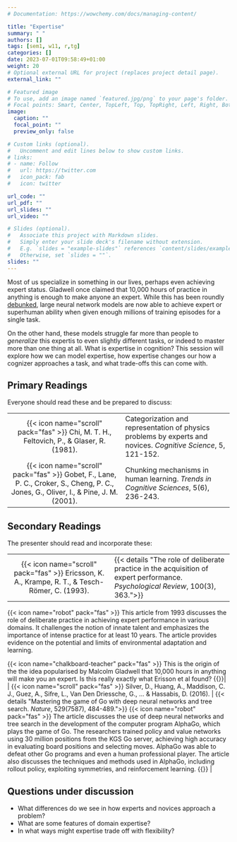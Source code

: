```yaml
---
# Documentation: https://wowchemy.com/docs/managing-content/

title: "Expertise"
summary: " "
authors: []
tags: [sem1, w11, r,tg]
categories: []
date: 2023-07-01T09:58:49+01:00
weight: 20
# Optional external URL for project (replaces project detail page).
external_link: ""

# Featured image
# To use, add an image named `featured.jpg/png` to your page's folder.
# Focal points: Smart, Center, TopLeft, Top, TopRight, Left, Right, BottomLeft, Bottom, BottomRight.
image:
  caption: ""
  focal_point: ""
  preview_only: false

# Custom links (optional).
#   Uncomment and edit lines below to show custom links.
# links:
# - name: Follow
#   url: https://twitter.com
#   icon_pack: fab
#   icon: twitter

url_code: ""
url_pdf: ""
url_slides: ""
url_video: ""

# Slides (optional).
#   Associate this project with Markdown slides.
#   Simply enter your slide deck's filename without extension.
#   E.g. `slides = "example-slides"` references `content/slides/example-slides.md`.
#   Otherwise, set `slides = ""`.
slides: ""
---
```


Most of us specialize in something in our lives, perhaps even achieving expert status. Gladwell once claimed that 10,000 hours of practice in anything is enough to make anyone an expert. While this has been roundly [debunked](https://www.6seconds.org/2022/06/20/10000-hour-rule/), large neural network models are now able to achieve expert or superhuman ability when given enough millions of training episodes for a single task.

On the other hand, these models struggle far more than people to *generalize* this expertis to even slightly different tasks, or indeed to master more than one thing at all. What is expertise in cognition? This session will explore how we can model expertise, how expertise changes our how a cognizer approaches a task, and what trade-offs this can come with.


## Primary Readings

Everyone should read these and be prepared to discuss:

|  |  |
|:----:|:-----|
| {{< icon name="scroll" pack="fas" >}} Chi, M. T. H., Feltovich, P., & Glaser, R. (1981). | Categorization and representation of physics problems by experts and novices. *Cognitive Science*, 5, 121-152. | <!-- {{< details "">}}{{< icon name="robot" pack="fas" >}} This paper investigates the categorization and representation of physics problems by experts and novices. The results indicate that experts and novices have different problem categories and representations, with experts abstracting physics principles while novices focus on literal features. {{</details>}} -->
| {{< icon name="scroll" pack="fas" >}} Gobet, F., Lane, P. C., Croker, S., Cheng, P. C., Jones, G., Oliver, I., & Pine, J. M. (2001). | Chunking mechanisms in human learning. *Trends in Cognitive Sciences*, 5(6), 236-243. |
<!-- {{< details "">}}{{< icon name="robot" pack="fas" >}} The article explores the concept of "chunking," which is the process of organizing information into meaningful units. It discusses how chunking is a crucial mechanism in human perception, learning, and cognition. The article distinguishes between goal-oriented chunking, which is deliberate and strategic, and perceptual chunking, which is automatic and continuous.

The article highlights the importance of computational models, specifically the EPAM/CHREST models, in understanding chunking mechanisms. These models provide a theoretical framework for studying chunking in various domains and allow for the prediction of chunks. The article provides examples of studies that demonstrate perceptual chunking in different contexts, such as grouping primitive stimuli and constructing perceptual chunks in memory. The article further discusses the applications of CHREST in various cognitive domains, including chess expertise and language acquisition. It emphasizes the potential of CHREST in addressing the limitations of early versions of EPAM.{{</details>}} -->

## Secondary Readings

The presenter should read and incorporate these:

|  |  |
|:----:|:-----|
| {{< icon name="scroll" pack="fas" >}} Ericsson, K. A., Krampe, R. T., & Tesch-Römer, C. (1993).  | {{< details "The role of deliberate practice in the acquisition of expert performance. *Psychological Review*, 100(3), 363.">}}
{{< icon name="robot" pack="fas" >}} This article from 1993 discusses the role of deliberate practice in achieving expert performance in various domains. It challenges the notion of innate talent and emphasizes the importance of intense practice for at least 10 years. The article provides evidence on the potential and limits of environmental adaptation and learning.

{{< icon name="chalkboard-teacher" pack="fas" >}} This is the origin of the the idea popularised by Malcolm Gladwell that 10,000 hours in anything will make you an expert. Is this really exactly what Erisson et al found?
{{</details>}}|
| {{< icon name="scroll" pack="fas" >}} Silver, D., Huang, A., Maddison, C. J., Guez, A., Sifre, L., Van Den Driessche, G., ... & Hassabis, D. (2016). | {{< details "Mastering the game of Go with deep neural networks and tree search. *Nature*, 529(7587), 484-489.">}}
{{< icon name="robot" pack="fas" >}} The article discusses the use of deep neural networks and tree search in the development of the computer program AlphaGo, which plays the game of Go. The researchers trained policy and value networks using 30 million positions from the KGS Go server, achieving high accuracy in evaluating board positions and selecting moves. AlphaGo was able to defeat other Go programs and even a human professional player. The article also discusses the techniques and methods used in AlphaGo, including rollout policy, exploiting symmetries, and reinforcement learning. {{</details>}} |


## Questions under discussion

- What differences do we see in how experts and novices approach a problem?
- What are some features of domain expertise?
- In what ways might expertise trade off with flexibility?

